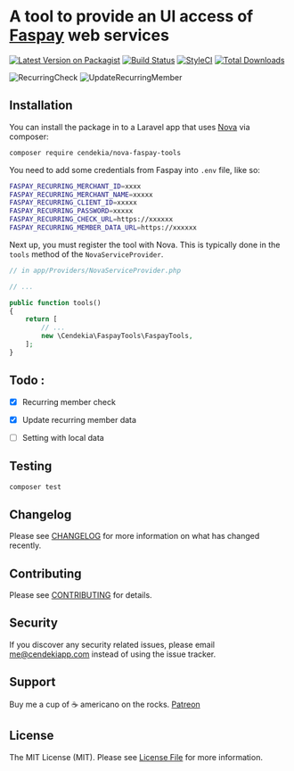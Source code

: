 
# A tool to provide an UI access of [Faspay](https://faspay.co.id) web services

[![Latest Version on Packagist](https://img.shields.io/packagist/v/cendekia/nova-faspay-tools.svg?style=flat-square)](https://packagist.org/packages/cendekia/nova-faspay-tools)
[![Build Status](https://img.shields.io/travis/cendekia/nova-faspay-tools/master.svg?style=flat-square)](https://travis-ci.org/cendekia/nova-faspay-tools)
[![StyleCI](https://github.styleci.io/repos/149705913/shield?branch=master)](https://github.styleci.io/repos/149705913)
[![Total Downloads](https://img.shields.io/packagist/dt/cendekia/nova-faspay-tools.svg?style=flat-square)](https://packagist.org/packages/cendekia/nova-faspay-tools)

![RecurringCheck](https://i.imgur.com/qr2wXyG.png)
![UpdateRecurringMember](https://i.imgur.com/9k9V32a.png)

## Installation

You can install the package in to a Laravel app that uses [Nova](https://nova.laravel.com) via composer:

```bash
composer require cendekia/nova-faspay-tools
```

You need to add some credentials from Faspay into `.env` file, like so:

```bash
FASPAY_RECURRING_MERCHANT_ID=xxxx
FASPAY_RECURRING_MERCHANT_NAME=xxxxx
FASPAY_RECURRING_CLIENT_ID=xxxxx
FASPAY_RECURRING_PASSWORD=xxxxx
FASPAY_RECURRING_CHECK_URL=https://xxxxxx
FASPAY_RECURRING_MEMBER_DATA_URL=https://xxxxxx
```

Next up, you must register the tool with Nova. This is typically done in the `tools` method of the `NovaServiceProvider`.

```php
// in app/Providers/NovaServiceProvider.php

// ...

public function tools()
{
    return [
        // ...
        new \Cendekia\FaspayTools\FaspayTools,
    ];
}
```


## Todo :

- [x] Recurring member check
- [x] Update recurring member data
- [ ] Setting with local data


## Testing

``` bash
composer test
```

## Changelog

Please see [CHANGELOG](CHANGELOG.md) for more information on what has changed recently.

## Contributing

Please see [CONTRIBUTING](CONTRIBUTING.md) for details.

## Security

If you discover any security related issues, please email me@cendekiapp.com instead of using the issue tracker.

## Support

Buy me a cup of ☕ americano on the rocks. [Patreon](https://www.patreon.com/cendekia)

## License

The MIT License (MIT). Please see [License File](LICENSE.md) for more information.
